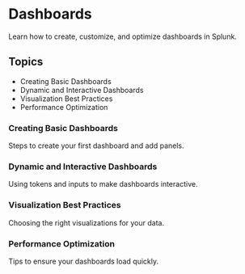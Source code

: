 # Dashboards

Learn how to create, customize, and optimize dashboards in Splunk.

## Topics

- Creating Basic Dashboards
- Dynamic and Interactive Dashboards
- Visualization Best Practices
- Performance Optimization

### Creating Basic Dashboards

Steps to create your first dashboard and add panels.

### Dynamic and Interactive Dashboards

Using tokens and inputs to make dashboards interactive.

### Visualization Best Practices

Choosing the right visualizations for your data.

### Performance Optimization

Tips to ensure your dashboards load quickly.

